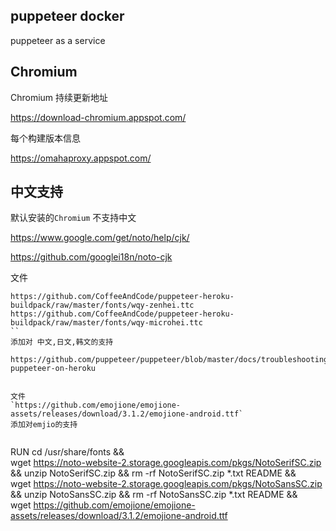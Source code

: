 ## puppeteer docker

puppeteer as a service 


## Chromium

Chromium 持续更新地址

https://download-chromium.appspot.com/


每个构建版本信息

https://omahaproxy.appspot.com/

## 中文支持

默认安装的`Chromium` 不支持中文

https://www.google.com/get/noto/help/cjk/

https://github.com/googlei18n/noto-cjk


文件

```
https://github.com/CoffeeAndCode/puppeteer-heroku-buildpack/raw/master/fonts/wqy-zenhei.ttc
https://github.com/CoffeeAndCode/puppeteer-heroku-buildpack/raw/master/fonts/wqy-microhei.ttc
``
添加对 中文,日文,韩文的支持

https://github.com/puppeteer/puppeteer/blob/master/docs/troubleshooting.md#running-puppeteer-on-heroku


文件
`https://github.com/emojione/emojione-assets/releases/download/3.1.2/emojione-android.ttf`
添加对emjio的支持


```
RUN cd /usr/share/fonts && \
wget https://noto-website-2.storage.googleapis.com/pkgs/NotoSerifSC.zip && unzip NotoSerifSC.zip && rm -rf NotoSerifSC.zip *.txt README && \
wget https://noto-website-2.storage.googleapis.com/pkgs/NotoSansSC.zip && unzip NotoSansSC.zip && rm -rf NotoSansSC.zip *.txt README && \
wget https://github.com/emojione/emojione-assets/releases/download/3.1.2/emojione-android.ttf
```